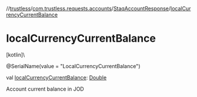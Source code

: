 //[trustless](../../../index.md)/[com.trustless.requests.accounts](../index.md)/[StaqAccountResponse](index.md)/[localCurrencyCurrentBalance](local-currency-current-balance.md)

# localCurrencyCurrentBalance

[kotlin]\

@SerialName(value = &quot;LocalCurrencyCurrentBalance&quot;)

val [localCurrencyCurrentBalance](local-currency-current-balance.md): [Double](https://kotlinlang.org/api/latest/jvm/stdlib/kotlin/-double/index.html)

Account current balance in JOD

